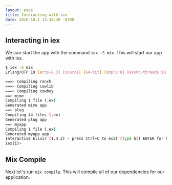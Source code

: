 ```yaml
---
layout: page
title: Interacting with iex
date: 2016-10-1 13:38:30 -0700
---
```


## Interacting in iex

We can start the app with the command `iex -S mix`. This will start our app with iex.

```bash
$ iex -S mix
Erlang/OTP 19 [erts-8.3] [source] [64-bit] [smp:8:8] [async-threads:10] [hipe] [kernel-poll:false] [dtrace]

===> Compiling ranch
===> Compiling cowlib
===> Compiling cowboy
==> mime
Compiling 1 file (.ex)
Generated mime app
==> plug
Compiling 44 files (.ex)
Generated plug app
==> myapp
Compiling 1 file (.ex)
Generated myapp app
Interactive Elixir (1.4.2) - press Ctrl+C to exit (type h() ENTER for help)
iex(1)>
```


## Mix Compile

Next let's run `mix compile`. This will compile all of our dependencies for our application.


